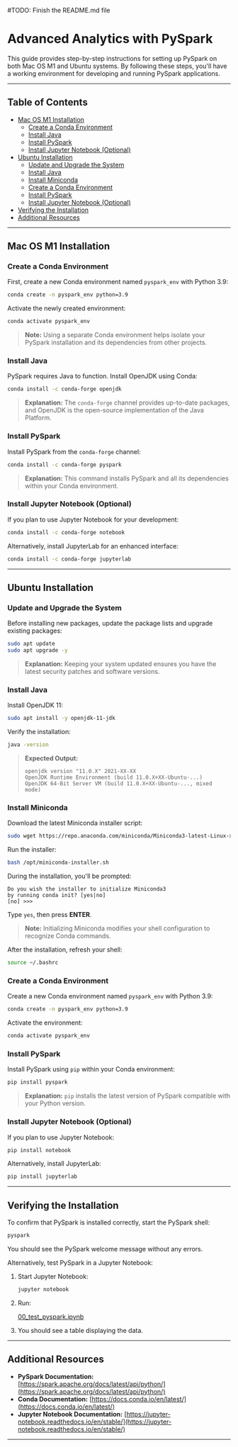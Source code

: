 #TODO: Finish the README.md file

# Advanced Analytics with PySpark

This guide provides step-by-step instructions for setting up PySpark on both Mac OS M1 and Ubuntu systems. By following these steps, you'll have a working environment for developing and running PySpark applications.

---

## Table of Contents

- [Mac OS M1 Installation](#mac-os-m1-installation)
  - [Create a Conda Environment](#create-a-conda-environment)
  - [Install Java](#install-java)
  - [Install PySpark](#install-pyspark)
  - [Install Jupyter Notebook (Optional)](#install-jupyter-notebook-optional)
- [Ubuntu Installation](#ubuntu-installation)
  - [Update and Upgrade the System](#update-and-upgrade-the-system)
  - [Install Java](#install-java-1)
  - [Install Miniconda](#install-miniconda)
  - [Create a Conda Environment](#create-a-conda-environment-1)
  - [Install PySpark](#install-pyspark-1)
  - [Install Jupyter Notebook (Optional)](#install-jupyter-notebook-optional-1)
- [Verifying the Installation](#verifying-the-installation)
- [Additional Resources](#additional-resources)

---

## Mac OS M1 Installation

### Create a Conda Environment

First, create a new Conda environment named `pyspark_env` with Python 3.9:

```bash
conda create -n pyspark_env python=3.9
```

Activate the newly created environment:

```bash
conda activate pyspark_env
```

> **Note:** Using a separate Conda environment helps isolate your PySpark installation and its dependencies from other projects.

### Install Java

PySpark requires Java to function. Install OpenJDK using Conda:

```bash
conda install -c conda-forge openjdk
```

> **Explanation:** The `conda-forge` channel provides up-to-date packages, and OpenJDK is the open-source implementation of the Java Platform.

### Install PySpark

Install PySpark from the `conda-forge` channel:

```bash
conda install -c conda-forge pyspark
```

> **Explanation:** This command installs PySpark and all its dependencies within your Conda environment.

### Install Jupyter Notebook (Optional)

If you plan to use Jupyter Notebook for your development:

```bash
conda install -c conda-forge notebook
```

Alternatively, install JupyterLab for an enhanced interface:

```bash
conda install -c conda-forge jupyterlab
```

---

## Ubuntu Installation

### Update and Upgrade the System

Before installing new packages, update the package lists and upgrade existing packages:

```bash
sudo apt update
sudo apt upgrade -y
```

> **Explanation:** Keeping your system updated ensures you have the latest security patches and software versions.

### Install Java

Install OpenJDK 11:

```bash
sudo apt install -y openjdk-11-jdk
```

Verify the installation:

```bash
java -version
```

> **Expected Output:**
>
> ```
> openjdk version "11.0.X" 2021-XX-XX
> OpenJDK Runtime Environment (build 11.0.X+XX-Ubuntu-...)
> OpenJDK 64-Bit Server VM (build 11.0.X+XX-Ubuntu-..., mixed mode)
> ```

### Install Miniconda

Download the latest Miniconda installer script:

```bash
sudo wget https://repo.anaconda.com/miniconda/Miniconda3-latest-Linux-x86_64.sh -O /opt/miniconda-installer.sh
```

Run the installer:

```bash
bash /opt/miniconda-installer.sh
```

During the installation, you'll be prompted:

```
Do you wish the installer to initialize Miniconda3
by running conda init? [yes|no]
[no] >>>
```

Type `yes`, then press **ENTER**.

> **Note:** Initializing Miniconda modifies your shell configuration to recognize Conda commands.

After the installation, refresh your shell:

```bash
source ~/.bashrc
```

### Create a Conda Environment

Create a new Conda environment named `pyspark_env` with Python 3.9:

```bash
conda create -n pyspark_env python=3.9
```

Activate the environment:

```bash
conda activate pyspark_env
```

### Install PySpark

Install PySpark using `pip` within your Conda environment:

```bash
pip install pyspark
```

> **Explanation:** `pip` installs the latest version of PySpark compatible with your Python version.

### Install Jupyter Notebook (Optional)

If you plan to use Jupyter Notebook:

```bash
pip install notebook
```

Alternatively, install JupyterLab:

```bash
pip install jupyterlab
```

---

## Verifying the Installation

To confirm that PySpark is installed correctly, start the PySpark shell:

```bash
pyspark
```

You should see the PySpark welcome message without any errors.

Alternatively, test PySpark in a Jupyter Notebook:

1. Start Jupyter Notebook:

   ```bash
   jupyter notebook
   ```

2. Run:

   [00_test_pyspark.ipynb](00_test_spark_instalation.ipynb)

3. You should see a table displaying the data.

---

## Additional Resources

- **PySpark Documentation:** [https://spark.apache.org/docs/latest/api/python/](https://spark.apache.org/docs/latest/api/python/)
- **Conda Documentation:** [https://docs.conda.io/en/latest/](https://docs.conda.io/en/latest/)
- **Jupyter Notebook Documentation:** [https://jupyter-notebook.readthedocs.io/en/stable/](https://jupyter-notebook.readthedocs.io/en/stable/)

---
